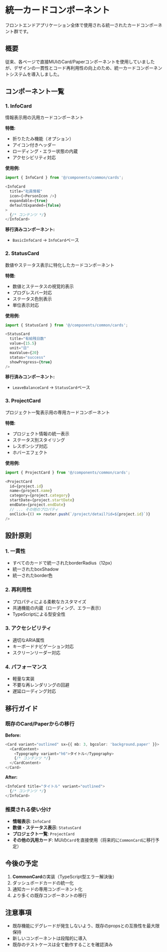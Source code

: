 # 統一カードコンポーネント

フロントエンドアプリケーション全体で使用される統一されたカードコンポーネント群です。

## 概要

従来、各ページで直接MUIのCard/Paperコンポーネントを使用していましたが、デザインの一貫性とコード再利用性の向上のため、統一カードコンポーネントシステムを導入しました。

## コンポーネント一覧

### 1. InfoCard
情報表示用の汎用カードコンポーネント

**特徴:**
- 折りたたみ機能（オプション）
- アイコン付きヘッダー
- ローディング・エラー状態の内蔵
- アクセシビリティ対応

**使用例:**
```typescript
import { InfoCard } from '@/components/common/cards';

<InfoCard
  title="社員情報"
  icon={<PersonIcon />}
  expandable={true}
  defaultExpanded={false}
>
  {/* コンテンツ */}
</InfoCard>
```

**移行済みコンポーネント:**
- `BasicInfoCard` → `InfoCard`ベース

### 2. StatusCard
数値やステータス表示に特化したカードコンポーネント

**特徴:**
- 数値とステータスの視覚的表示
- プログレスバー対応
- ステータス色別表示
- 単位表示対応

**使用例:**
```typescript
import { StatusCard } from '@/components/common/cards';

<StatusCard
  title="有給残日数"
  value={15.5}
  unit="日"
  maxValue={20}
  status="success"
  showProgress={true}
/>
```

**移行済みコンポーネント:**
- `LeaveBalanceCard` → `StatusCard`ベース

### 3. ProjectCard
プロジェクト一覧表示用の専用カードコンポーネント

**特徴:**
- プロジェクト情報の統一表示
- ステータス別スタイリング
- レスポンシブ対応
- ホバーエフェクト

**使用例:**
```typescript
import { ProjectCard } from '@/components/common/cards';

<ProjectCard
  id={project.id}
  name={project.name}
  category={project.category}
  startDate={project.startDate}
  endDate={project.endDate}
  // ... その他のプロパティ
  onClick={() => router.push(`/project/detail?id=${project.id}`)}
/>
```

## 設計原則

### 1. 一貫性
- すべてのカードで統一されたborderRadius（12px）
- 統一されたboxShadow
- 統一されたborder色

### 2. 再利用性
- プロパティによる柔軟なカスタマイズ
- 共通機能の内蔵（ローディング、エラー表示）
- TypeScriptによる型安全性

### 3. アクセシビリティ
- 適切なARIA属性
- キーボードナビゲーション対応
- スクリーンリーダー対応

### 4. パフォーマンス
- 軽量な実装
- 不要な再レンダリングの回避
- 遅延ローディング対応

## 移行ガイド

### 既存のCard/Paperからの移行

**Before:**
```typescript
<Card variant="outlined" sx={{ mb: 3, bgcolor: 'background.paper' }}>
  <CardContent>
    <Typography variant="h6">タイトル</Typography>
    {/* コンテンツ */}
  </CardContent>
</Card>
```

**After:**
```typescript
<InfoCard title="タイトル" variant="outlined">
  {/* コンテンツ */}
</InfoCard>
```

### 推奨される使い分け

- **情報表示**: `InfoCard`
- **数値・ステータス表示**: `StatusCard`
- **プロジェクト一覧**: `ProjectCard`
- **その他の汎用カード**: MUIの`Card`を直接使用（将来的に`CommonCard`に移行予定）

## 今後の予定

1. **CommonCard**の実装（TypeScript型エラー解決後）
2. ダッシュボードカードの統一化
3. 通知カードの専用コンポーネント化
4. より多くの既存コンポーネントの移行

## 注意事項

- 既存機能にデグレードが発生しないよう、既存のpropsとの互換性を最大限保持
- 新しいコンポーネントは段階的に導入
- 既存のテストケースは全て動作することを確認済み 